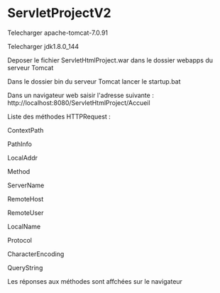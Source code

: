 # ServletProjectV2

Telecharger apache-tomcat-7.0.91

Telecharger jdk1.8.0_144

Deposer le fichier ServletHtmlProject.war dans le dossier webapps du serveur Tomcat

Dans le dossier bin du serveur Tomcat lancer le startup.bat

Dans un navigateur web saisir l'adresse suivante : http://localhost:8080/ServletHtmlProject/Accueil

Liste des méthodes HTTPRequest :

ContextPath

PathInfo

LocalAddr

Method

ServerName

RemoteHost

RemoteUser

LocalName

Protocol

CharacterEncoding

QueryString

Les réponses aux méthodes sont affchées sur le navigateur

